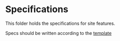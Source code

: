 Specifications
==============

This folder holds the specifications for site features.

Specs should be written according to the [template](_template.md)
